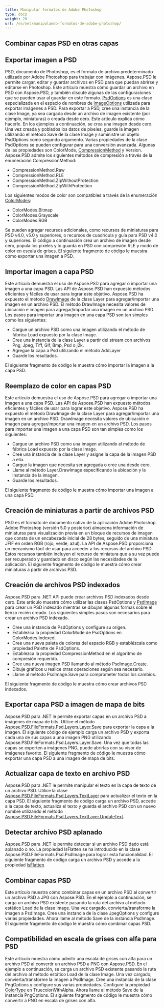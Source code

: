 ```yaml
---
title: Manipular formatos de Adobe Photoshop
type: docs
weight: 20
url: /es/net/manipulando-formatos-de-adobe-photoshop/
---
```


## **Combinar capas PSD en otras capas**

## **Exportar imagen a PSD**
PSD, documento de Photoshop, es el formato de archivo predeterminado utilizado por Adobe Photoshop para trabajar con imágenes. Aspose.PSD le permite cargar, editar y guardar archivos en PSD para que puedan abrirse y editarse en Photoshop. Este artículo muestra cómo guardar un archivo en PSD con Aspose.PSD, y también discute algunas de las configuraciones que se pueden usar al guardar en este formato. [PsdOptions](https://reference.aspose.com/psd/net/aspose.psd.imageoptions/psdoptions) es una clase especializada en el espacio de nombres de [ImageOptions](https://reference.aspose.com/psd/net/aspose.psd.imageoptions) utilizada para exportar imágenes a PSD. Para exportar a PSD, cree una instancia de la clase Image, ya sea cargada desde un archivo de imagen existente (por ejemplo, miniaturas) o creada desde cero. Este artículo explica cómo hacerlo. En los ejemplos a continuación, se crea una imagen desde cero. Una vez creada y poblados los datos de píxeles, guarde la imagen utilizando el método Save de la clase Image y suministre un objeto PsdOptions como segundo argumento. Varias propiedades de la clase PsdOptions se pueden configurar para una conversión avanzada. Algunas de las propiedades son ColorMode, [CompressionMethod](https://reference.aspose.com/psd/net/aspose.psd.fileformats.psd/compressionmethod) y Version. Aspose.PSD admite los siguientes métodos de compresión a través de la enumeración CompressionMethod:

- CompressionMethod.Raw
- CompressionMethod.RLE
- CompressionMethod.ZipWithoutProtection
- CompressionMethod.ZipWithProtection

Los siguientes modos de color son compatibles a través de la enumeración [ColorModes](https://reference.aspose.com/psd/net/aspose.psd.fileformats.psd/colormodes):

- ColorModes.Bitmap
- ColorModes.Grayscale
- ColorModes.RGB

Se pueden agregar recursos adicionales, como recursos de miniaturas para PSD v4.0, v5.0 y superiores, o recursos de cuadrícula y guía para PSD v4.0 y superiores. El código a continuación crea un archivo de imagen desde cero, popula los píxeles y lo guarda en PSD con compresión RLE y modo de color en escala de grises. El siguiente fragmento de código le muestra cómo exportar una imagen a PSD.

## **Importar imagen a capa PSD**
Este artículo demuestra el uso de Aspose.PSD para agregar o importar una imagen a una capa PSD. Las API de Aspose.PSD han expuesto métodos eficientes y fáciles de usar para lograr este objetivo. Aspose.PSD ha expuesto el método [DrawImage](https://reference.aspose.com/psd/net/aspose.psd.fileformats.psd.layers/layer/methods/drawimage) de la clase Layer para agregar/importar una imagen en un archivo PSD. El método DrawImage necesita valores de ubicación e imagen para agregar/importar una imagen en un archivo PSD. Los pasos para importar una imagen en una capa PSD son tan simples como los siguientes:

- Cargue un archivo PSD como una imagen utilizando el método de fábrica Load expuesto por la clase Image.
- Cree una instancia de la clase Layer a partir del stream con archivos Png, Jpeg, Tiff, Gif, Bmp, Psd o j2k.
- Agregue la capa a Psd utilizando el método AddLayer
- Guarde los resultados.

El siguiente fragmento de código le muestra cómo importar la imagen a la capa PSD.

## **Reemplazo de color en capas PSD**
Este artículo demuestra el uso de Aspose.PSD para agregar o importar una imagen a una capa PSD. Las API de Aspose.PSD han expuesto métodos eficientes y fáciles de usar para lograr este objetivo. Aspose.PSD ha expuesto el método DrawImage de la clase Layer para agregar/importar una imagen en un archivo PSD. DrawImage necesita valores de ubicación e imagen para agregar/importar una imagen en un archivo PSD. Los pasos para importar una imagen a una capa PSD son tan simples como los siguientes:

- Cargue un archivo PSD como una imagen utilizando el método de fábrica Load expuesto por la clase Image.
- Cree una instancia de la clase Layer y asigne la capa de la imagen PSD a ella.
- Cargue la imagen que necesita ser agregada o cree una desde cero.
- Llame al método Layer.DrawImage especificando la ubicación y la instancia de la imagen.
- Guarde los resultados.

El siguiente fragmento de código le muestra cómo importar una imagen a una capa PSD.

## **Creación de miniaturas a partir de archivos PSD**
PSD es el formato de documento nativo de la aplicación Adobe Photoshop. Adobe Photoshop (versión 5.0 y posterior) almacena información de miniaturas para visualización previa en un bloque de recursos de imagen que consta de un encabezado inicial de 28 bytes, seguido de una miniatura JFIF en orden RGB (rojo, verde, azul). La API de Aspose.PSD proporciona un mecanismo fácil de usar para acceder a los recursos del archivo PSD. Estos recursos también incluyen el recurso de miniatura que a su vez puede ser recuperado y guardado en disco según las necesidades de la aplicación. El siguiente fragmento de código le muestra cómo crear miniaturas a partir de archivos PSD.

## **Creación de archivos PSD indexados**
Aspose.PSD para .NET API puede crear archivos PSD indexados desde cero. Este artículo muestra cómo utilizar las clases PsdOptions y [PsdImage](https://reference.aspose.com/psd/net/aspose.psd.fileformats.psd/psdimage) para crear un PSD indexado mientras se dibujan algunas formas sobre el lienzo recién creado. Los siguientes simples pasos son necesarios para crear un archivo PSD indexado.

- Cree una instancia de PsdOptions y configure su origen.
- Establezca la propiedad ColorMode de PsdOptions en ColorModes.Indexed.
- Cree una nueva paleta de colores del espacio RGB y establézcala como propiedad Palette de PsdOptions.
- Establezca la propiedad CompressionMethod en el algoritmo de compresión requerido.
- Cree una nueva imagen PSD llamando al método PsdImage.[Create](https://reference.aspose.com/psd/net/aspose.psd/image/methods/create).
- Dibuje gráficos u realice otras operaciones según sea necesario.
- Llame al método PsdImage.Save para comprometer todos los cambios.

El siguiente fragmento de código le muestra cómo crear archivos PSD indexados.

## **Exportar capa PSD a imagen de mapa de bits**
Aspose.PSD para .NET le permite exportar capas en un archivo PSD a imágenes de mapa de bits. Utilice el método [Aspose.PSD.FileFormats.Psd.Layers.Layer.Save](https://reference.aspose.com/psd/net/aspose.psd/image/methods/save/index) para exportar la capa a la imagen. El siguiente código de ejemplo carga un archivo PSD y exporta cada una de sus capas a una imagen PNG utilizando Aspose.PSD.FileFormats.Psd.Layers.Layer.Save. Una vez que todas las capas se exporten a imágenes PNG, puede abrirlas con su visor de imágenes favorito. El siguiente fragmento de código le muestra cómo exportar una capa PSD a una imagen de mapa de bits.

## **Actualizar capa de texto en archivo PSD**
Aspose.PSD para .NET le permite manipular el texto en la capa de texto de un archivo PSD. Utilice la clase [Aspose.PSD.FileFormats.Psd.Layers.TextLayer](https://reference.aspose.com/psd/net/aspose.psd.fileformats.psd.layers/textlayer) para actualizar el texto en la capa PSD. El siguiente fragmento de código carga un archivo PSD, accede a la capa de texto, actualiza el texto y guarda el archivo PSD con un nuevo nombre utilizando el método [Aspose.PSD.FileFormats.Psd.Layers.TextLayer.UpdateText](https://reference.aspose.com/psd/net/aspose.psd.fileformats.psd.layers/textlayer/methods/updatetext/index).

## **Detectar archivo PSD aplanado**
Aspose.PSD para .NET le permite detectar si un archivo PSD dado está aplanado o no. La propiedad IsFlatten se ha introducido en la clase Aspose.PSD.FileFormats.Psd.PsdImage para lograr esta funcionalidad. El siguiente fragmento de código carga un archivo PSD y accede a la propiedad [IsFlatten](https://reference.aspose.com/psd/net/aspose.psd.fileformats.psd/psdimage/properties/isflatten).

## **Combinar capas PSD**
Este artículo muestra cómo combinar capas en un archivo PSD al convertir un archivo PSD a JPG con Aspose.PSD. En el ejemplo a continuación, se carga un archivo PSD existente pasando la ruta del archivo al método estático Load de la clase Image. Una vez cargado, convierta/transforme la imagen a PsdImage. Cree una instancia de la clase JpegOptions y configure varias propiedades. Ahora llame al método Save de la instancia PsdImage. El siguiente fragmento de código le muestra cómo combinar capas PSD.

## **Compatibilidad en escala de grises con alfa para PSD**
Este artículo muestra cómo admitir una escala de grises con alfa para un archivo PSD al convertir un archivo PSD a PNG con Aspose.PSD. En el ejemplo a continuación, se carga un archivo PSD existente pasando la ruta del archivo al método estático Load de la clase Image. Una vez cargado, convierta/transforme la imagen a PsdImage. Cree una instancia de la clase PngOptions y configure sus varias propiedades. Configure la propiedad [ColorType](https://reference.aspose.com/psd/net/aspose.psd.fileformats.png/pngcolortype) en TruecolorWithAlpha. Ahora llame al método Save de la instancia PngOptions. El siguiente fragmento de código le muestra cómo convertir a PNG en escala de grises con alfa.